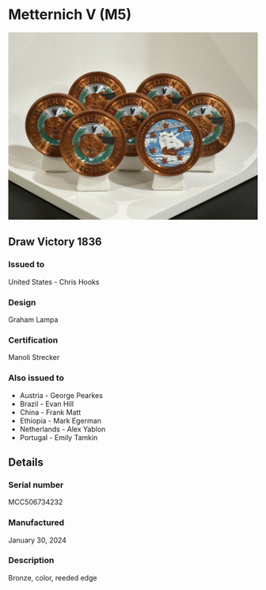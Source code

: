 
# Metternich V (M5)

![Metternich V (M5) Coins](m5-coins.jpg)

## Draw Victory 1836

### Issued to

United States - Chris Hooks

### Design

Graham Lampa

### Certification

Manoli Strecker

### Also issued to

* Austria - George Pearkes
* Brazil - Evan Hill
* China - Frank Matt
* Ethiopia - Mark Egerman
* Netherlands - Alex Yablon
* Portugal - Emily Tamkin

## Details

### Serial number

MCC506734232

### Manufactured
January 30, 2024

### Description

Bronze, color, reeded edge
